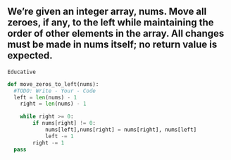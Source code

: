 ## We’re given an integer array, nums. Move all zeroes, if any, to the left while maintaining the order of other elements in the array. All changes must be made in nums itself; no return value is expected.

`Educative`

```python
def move_zeros_to_left(nums):
  #TODO: Write - Your - Code
  left = len(nums) - 1
    right = len(nums) - 1

    while right >= 0:
        if nums[right] != 0:
            nums[left],nums[right] = nums[right], nums[left]
            left -= 1
        right -= 1
  pass
```